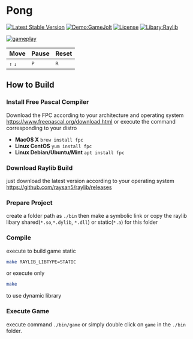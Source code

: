 Pong
==========================
[![Latest Stable Version](https://img.shields.io/github/v/release/psywave-games/pong-pascal)](https://github.com/psywave-games/pong-pascal/releases) [![Demo:GameJolt](https://img.shields.io/badge/Demo-GameJolt-green)](https://rodrigodornelles.gamejolt.io/pong) [![License](https://img.shields.io/github/license/psywave-games/pong-pascal)](https://github.com/psywave-games/pong-pascal/blob/master/LICENSE) [![Libary:Raylib](https://img.shields.io/badge/Libary-Raylib-blue)](https://www.raylib.com) 

[![gameplay](https://cdn.discordapp.com/attachments/751828785694900255/751831040590610540/ezgif-5-d15c0aa1729f.gif)](#)

| Move | Pause | Reset |
| ---- | -----  | ----- |
| <kbd>↑</kbd> <kbd>↓</kbd> | <kbd>P</kbd> | <kbd>R</kbd> |

## How to Build ##

### Install Free Pascal Compiler ###
Download the FPC according to your architecture and operating system https://www.freepascal.org/download.html or execute the command corresponding to your distro

 * **MacOS X** `brew install fpc`
 * **Linux CentOS** `yum install fpc`
 * **Linux Debian/Ubuntu/Mint** `apt install fpc`

### Download Raylib Build ###
just download the latest version according to your operating system https://github.com/raysan5/raylib/releases

### Prepare Project ###
create a folder path as `./bin` then make a symbolic link or copy the raylib libary shared(`*.so`,`*.dylib`, `*.dll`) or static(`*.a`) for this folder

### Compile ###

execute to build game static
```BASH
make RAYLIB_LIBTYPE=STATIC
```
or execute only
```BASH
make
```
to use dynamic library

### Execute Game ###
execute command `./bin/game` or simply double click on `game` in the `./bin` folder.

